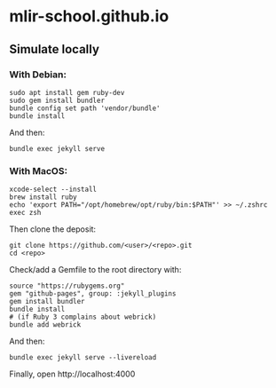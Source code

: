 # mlir-school.github.io

## Simulate locally 

### With Debian:
```
sudo apt install gem ruby-dev
sudo gem install bundler
bundle config set path 'vendor/bundle'
bundle install
```
And then:
```
bundle exec jekyll serve
```

### With MacOS:

```
xcode-select --install
brew install ruby
echo 'export PATH="/opt/homebrew/opt/ruby/bin:$PATH"' >> ~/.zshrc
exec zsh
```
Then clone the deposit:
```
git clone https://github.com/<user>/<repo>.git
cd <repo>
```
Check/add a Gemfile to the root directory with:
```
source "https://rubygems.org"
gem "github-pages", group: :jekyll_plugins
gem install bundler
bundle install
# (if Ruby 3 complains about webrick)
bundle add webrick
```
And then:
```
bundle exec jekyll serve --livereload
```
Finally, open http://localhost:4000
